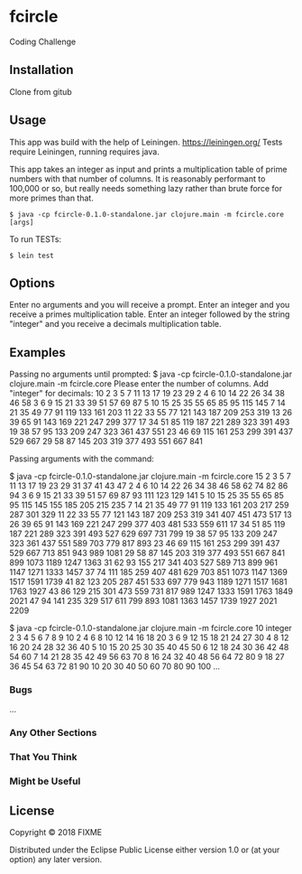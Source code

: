 # fcircle

Coding Challenge

## Installation

Clone from gitub 

## Usage

This app was build with the help of Leiningen.  https://leiningen.org/
Tests require Leiningen, running requires java.

This app takes an integer as input and prints a multiplication table of prime numbers with that number of columns.  It is reasonably performant to 100,000 or so,
but really needs something lazy rather than brute force for more primes than that.

    $ java -cp fcircle-0.1.0-standalone.jar clojure.main -m fcircle.core [args]

To run TESTs:

    $ lein test
    
## Options

Enter no arguments and you will receive a prompt.
Enter an integer and you receive a primes multiplication table. 
Enter an integer followed by the string "integer" and you receive a decimals multiplication table.


## Examples

Passing no arguments until prompted:
$ java -cp fcircle-0.1.0-standalone.jar clojure.main -m fcircle.core
Please enter the number of columns. Add "integer" for decimals: 
10
           2     3     5     7    11    13    17    19    23    29 
     2     4     6    10    14    22    26    34    38    46    58 
     3     6     9    15    21    33    39    51    57    69    87 
     5    10    15    25    35    55    65    85    95   115   145 
     7    14    21    35    49    77    91   119   133   161   203 
    11    22    33    55    77   121   143   187   209   253   319 
    13    26    39    65    91   143   169   221   247   299   377 
    17    34    51    85   119   187   221   289   323   391   493 
    19    38    57    95   133   209   247   323   361   437   551 
    23    46    69   115   161   253   299   391   437   529   667 
    29    58    87   145   203   319   377   493   551   667   841 


Passing arguments with the command:

$ java -cp fcircle-0.1.0-standalone.jar clojure.main -m fcircle.core 15
             2      3      5      7     11     13     17     19     23     29     31     37     41     43     47 
      2      4      6     10     14     22     26     34     38     46     58     62     74     82     86     94 
      3      6      9     15     21     33     39     51     57     69     87     93    111    123    129    141 
      5     10     15     25     35     55     65     85     95    115    145    155    185    205    215    235 
      7     14     21     35     49     77     91    119    133    161    203    217    259    287    301    329 
     11     22     33     55     77    121    143    187    209    253    319    341    407    451    473    517 
     13     26     39     65     91    143    169    221    247    299    377    403    481    533    559    611 
     17     34     51     85    119    187    221    289    323    391    493    527    629    697    731    799 
     19     38     57     95    133    209    247    323    361    437    551    589    703    779    817    893 
     23     46     69    115    161    253    299    391    437    529    667    713    851    943    989   1081 
     29     58     87    145    203    319    377    493    551    667    841    899   1073   1189   1247   1363 
     31     62     93    155    217    341    403    527    589    713    899    961   1147   1271   1333   1457 
     37     74    111    185    259    407    481    629    703    851   1073   1147   1369   1517   1591   1739 
     41     82    123    205    287    451    533    697    779    943   1189   1271   1517   1681   1763   1927 
     43     86    129    215    301    473    559    731    817    989   1247   1333   1591   1763   1849   2021 
     47     94    141    235    329    517    611    799    893   1081   1363   1457   1739   1927   2021   2209 

$ java -cp fcircle-0.1.0-standalone.jar clojure.main -m fcircle.core 10 integer
           2     3     4     5     6     7     8     9    10 
     2     4     6     8    10    12    14    16    18    20 
     3     6     9    12    15    18    21    24    27    30 
     4     8    12    16    20    24    28    32    36    40 
     5    10    15    20    25    30    35    40    45    50 
     6    12    18    24    30    36    42    48    54    60 
     7    14    21    28    35    42    49    56    63    70 
     8    16    24    32    40    48    56    64    72    80 
     9    18    27    36    45    54    63    72    81    90 
    10    20    30    40    50    60    70    80    90   100 
...

### Bugs

...

### Any Other Sections
### That You Think
### Might be Useful

## License

Copyright © 2018 FIXME

Distributed under the Eclipse Public License either version 1.0 or (at
your option) any later version.
